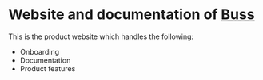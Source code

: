 # Website and documentation of [Buss](https://buss.solutions/)

This is the product website which handles the following:

- Onboarding
- Documentation
- Product features
